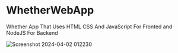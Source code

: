 # WhetherWebApp
Whether App That Uses HTML CSS And JavaScript For Fronted and NodeJS For Backend

![Screenshot 2024-04-02 012230](https://github.com/Gaurrav17/WhetherWebApp/assets/121348658/c4eef5e7-1f4f-4aa0-a317-712ba103d7b8)

